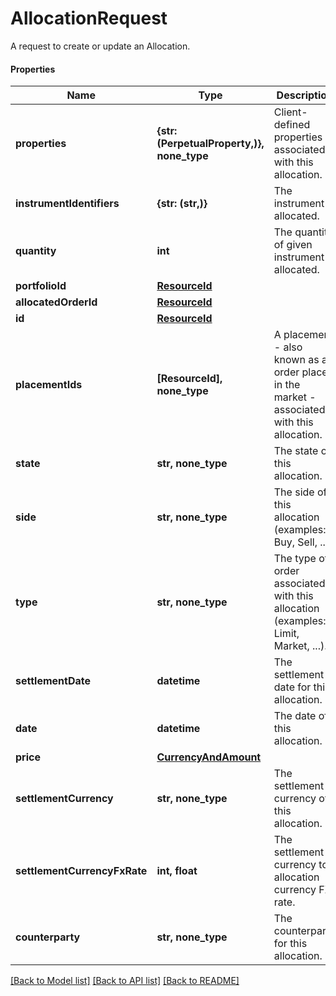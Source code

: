 # AllocationRequest

A request to create or update an Allocation.

#### Properties
Name | Type | Description | Notes
------------ | ------------- | ------------- | -------------
**properties** | **{str: (PerpetualProperty,)}, none_type** | Client-defined properties associated with this allocation. | [optional] 
**instrumentIdentifiers** | **{str: (str,)}** | The instrument allocated. | 
**quantity** | **int** | The quantity of given instrument allocated. | 
**portfolioId** | [**ResourceId**](ResourceId.md) |  | 
**allocatedOrderId** | [**ResourceId**](ResourceId.md) |  | 
**id** | [**ResourceId**](ResourceId.md) |  | 
**placementIds** | **[ResourceId], none_type** | A placement - also known as an order placed in the market - associated with this allocation. | [optional] 
**state** | **str, none_type** | The state of this allocation. | [optional] 
**side** | **str, none_type** | The side of this allocation (examples: Buy, Sell, ...). | [optional] 
**type** | **str, none_type** | The type of order associated with this allocation (examples: Limit, Market, ...). | [optional] 
**settlementDate** | **datetime** | The settlement date for this allocation. | [optional] 
**date** | **datetime** | The date of this allocation. | [optional] 
**price** | [**CurrencyAndAmount**](CurrencyAndAmount.md) |  | [optional] 
**settlementCurrency** | **str, none_type** | The settlement currency of this allocation. | [optional] 
**settlementCurrencyFxRate** | **int, float** | The settlement currency to allocation currency FX rate. | [optional] 
**counterparty** | **str, none_type** | The counterparty for this allocation. | [optional] 

[[Back to Model list]](../README.md#documentation-for-models) [[Back to API list]](../README.md#documentation-for-api-endpoints) [[Back to README]](../README.md)


